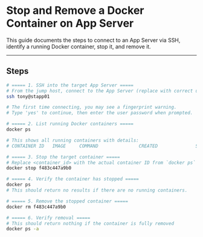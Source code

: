 # Stop and Remove a Docker Container on App Server

This guide documents the steps to connect to an App Server via SSH, identify a running Docker container, stop it, and remove it.

---

## **Steps**

```bash
# ===== 1. SSH into the target App Server =====
# From the jump host, connect to the App Server (replace with correct username and hostname/IP)
ssh tony@stapp01

# The first time connecting, you may see a fingerprint warning.
# Type 'yes' to continue, then enter the user password when prompted.

# ===== 2. List running Docker containers =====
docker ps

# This shows all running containers with details:
# CONTAINER ID   IMAGE     COMMAND               CREATED              STATUS              PORTS     NAMES

# ===== 3. Stop the target container =====
# Replace <container_id> with the actual container ID from `docker ps`
docker stop f483c447a9b0

# ===== 4. Verify the container has stopped =====
docker ps
# This should return no results if there are no running containers.

# ===== 5. Remove the stopped container =====
docker rm f483c447a9b0

# ===== 6. Verify removal =====
# This should return nothing if the container is fully removed
docker ps -a
```
